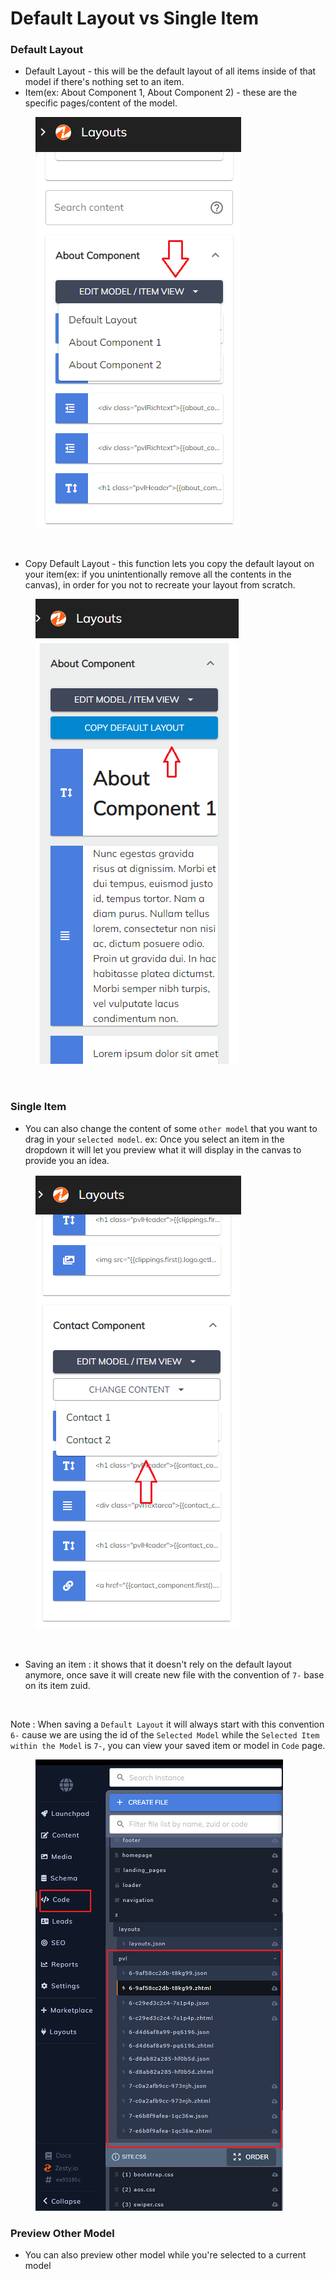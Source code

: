 # Default Layout vs Single Item

### Default Layout

* Default Layout - this will be the default layout of all items inside of that model if there's nothing set to an item.
* Item(ex: About Component 1, About Component 2) - these are the specific pages/content of the model.
  
<figure><img src="../../.gitbook/assets/layouts - sidebar model.png" alt=""><figcaption></figcaption></figure>

<figure><img src="../../.gitbook/assets/layouts - showing all items including default layout.webm" alt=""><figcaption></figcaption></figure>
    
* Copy Default Layout - this function lets you copy the default layout on your item(ex: if you unintentionally remove all the contents in the canvas), in order for you not to recreate your layout from scratch.
   
<figure><img src="../../.gitbook/assets/layouts - copy default layout.png" alt=""><figcaption></figcaption></figure>

<figure><img src="../../.gitbook/assets/layouts - copy default layout vid.webm" alt=""><figcaption></figcaption></figure>
   
### Single Item

* You can also change the content of some `other model` that you want to drag in your `selected model`. ex: Once you select an item in the dropdown it will let you preview what it will display in the canvas to provide
you an idea.

<figure><img src="../../.gitbook/assets/layouts - change content items.png" alt=""><figcaption></figcaption></figure>

<figure><img src="../../.gitbook/assets/layouts - showing all items including default layout.webm" alt=""><figcaption></figcaption></figure>

* Saving an item : it shows that it doesn't rely on the default layout anymore, once save it will create new file with the convention of `7-` base on its item zuid.

<figure><img src="../../.gitbook/assets/layouts - saving an item.webm" alt=""><figcaption></figcaption></figure>

Note : When saving a `Default Layout` it will always start with this convention `6-` cause we are using the id of the `Selected Model` while the `Selected Item within the Model` is `7-`, you can view your saved item or model in `Code` page.
    
<figure><img src="../../.gitbook/assets/layouts - model and item id convention.png" alt=""><figcaption></figcaption></figure>

### Preview Other Model

* You can also preview other model while you're selected to a current model

<figure><img src="../../.gitbook/assets/layouts - previewing other model change content.webm" alt=""><figcaption></figcaption></figure>